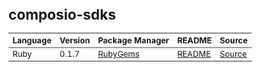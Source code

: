 # composio-sdks

|Language|Version|Package Manager|README|Source|
|-|-|-|-|-|
|Ruby|0.1.7|[RubyGems](https://rubygems.org/gems/composio/versions/0.1.7)|[README](https://github.com/konfig-dev/composio-sdks/tree/HEAD/ruby#readme)|[Source](https://github.com/konfig-dev/composio-sdks/tree/HEAD/ruby)|